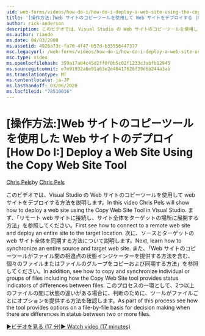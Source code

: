```yaml
---
uid: web-forms/videos/how-do-i/how-do-i-deploy-a-web-site-using-the-copy-web-site-tool
title: '[操作方法:]Web サイトのコピーツールを使用して Web サイトをデプロイする |Microsoft Docs'
author: rick-anderson
description: このビデオでは、Visual Studio の Web サイトのコピーツールを使用して web サイトをデプロイする方法を説明します。 まず、リモート web サイトに接続する方法と...
ms.author: riande
ms.date: 04/03/2008
ms.assetid: 4926a73c-fa70-4f47-b57d-b33556447377
msc.legacyurl: /web-forms/videos/how-do-i/how-do-i-deploy-a-web-site-using-the-copy-web-site-tool
msc.type: video
ms.openlocfilehash: 359a17a04c45d2ff0f0b5c02f1233c3abfb12945
ms.sourcegitcommit: e7e91932a6e91a63e2e46417626f39d6b244a3ab
ms.translationtype: MT
ms.contentlocale: ja-JP
ms.lasthandoff: 03/06/2020
ms.locfileid: "78510016"
---
```

# <a name="how-do-i-deploy-a-web-site-using-the-copy-web-site-tool"></a><span data-ttu-id="354a4-104">[操作方法:]Web サイトのコピーツールを使用した Web サイトのデプロイ</span><span class="sxs-lookup"><span data-stu-id="354a4-104">[How Do I:] Deploy a Web Site Using the Copy Web Site Tool</span></span>

<span data-ttu-id="354a4-105">[Chris Pels](https://twitter.com/chrispels)</span><span class="sxs-lookup"><span data-stu-id="354a4-105">by [Chris Pels](https://twitter.com/chrispels)</span></span>

<span data-ttu-id="354a4-106">このビデオでは、Visual Studio の Web サイトのコピーツールを使用して web サイトをデプロイする方法を説明します。</span><span class="sxs-lookup"><span data-stu-id="354a4-106">In this video Chris Pels will show how to deploy a web site using the Copy Web Site Tool in Visual Studio.</span></span> <span data-ttu-id="354a4-107">まず、「リモート web サイトに接続し、サイト全体をターゲットの場所に展開する方法」を参照してください。</span><span class="sxs-lookup"><span data-stu-id="354a4-107">First see how to connect to a remote web site and deploy an entire site to the target location.</span></span> <span data-ttu-id="354a4-108">次に、ソースとターゲットの web サイト全体を同期する方法について説明します。</span><span class="sxs-lookup"><span data-stu-id="354a4-108">Next, learn how to synchronize an entire source and target web site.</span></span> <span data-ttu-id="354a4-109">また、「Web サイトのコピーツールがファイル間の相違点の状態インジケーターを提供する方法を含む、個々のファイルまたはファイルのグループをコピーおよび同期する方法」を参照してください。</span><span class="sxs-lookup"><span data-stu-id="354a4-109">In addition, see how to copy and synchronize individual or groups of files including how the Copy Web Site tool provides status indicators of differences between files.</span></span> <span data-ttu-id="354a4-110">このプロセスの一環として、2つ以上のファイルの間に状態の違いがある場合に、判断のために、ツールがファイルごとにオプションを提供する方法を確認します。</span><span class="sxs-lookup"><span data-stu-id="354a4-110">As part of this process see how the tool provides options on a file-by-file basis for decision making when there are differences in status between two or more files.</span></span>

[<span data-ttu-id="354a4-111">&#9654;ビデオを見る (17 分)</span><span class="sxs-lookup"><span data-stu-id="354a4-111">&#9654; Watch video (17 minutes)</span></span>](https://channel9.msdn.com/Blogs/ASP-NET-Site-Videos/how-do-i-deploy-a-web-site-using-the-copy-web-site-tool)
